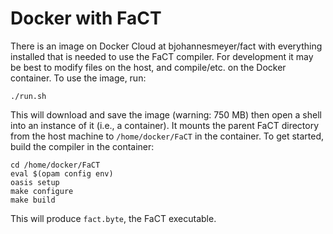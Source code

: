 # Docker with FaCT
There is an image on Docker Cloud at bjohannesmeyer/fact with everything installed that is needed to use the FaCT compiler. For development it may be best to modify files on the host, and compile/etc. on the Docker container. To use the image, run:

```./run.sh```

This will download and save the image (warning: 750 MB) then open a shell into an instance of it (i.e., a container). It mounts the parent FaCT directory from the host machine to `/home/docker/FaCT` in the container. To get started, build the compiler in the container:

```
cd /home/docker/FaCT
eval $(opam config env)
oasis setup
make configure
make build
```

This will produce `fact.byte`, the FaCT executable.
